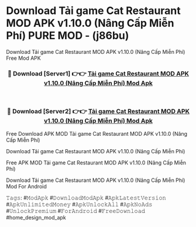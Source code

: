 # Download Tải game Cat Restaurant MOD APK v1.10.0 (Nâng Cấp Miễn Phí) PURE MOD - (j86bu)
Download Tải game Cat Restaurant MOD APK v1.10.0 (Nâng Cấp Miễn Phí) Free Mod APK

<div align="center">
<h3>🔴 Download [Server1] 👉👉 <a href="https://apk-comot.site?title=Tải_game_Cat_Restaurant_MOD_APK_v1.10.0_(Nâng_Cấp_Miễn_Phí)">Tải game Cat Restaurant MOD APK v1.10.0 (Nâng Cấp Miễn Phí) Mod Apk</a></h3><br>

<h3>🔴 Download [Server2] 👉👉 <a href="https://apk-comot.site?title=Tải_game_Cat_Restaurant_MOD_APK_v1.10.0_(Nâng_Cấp_Miễn_Phí)">Tải game Cat Restaurant MOD APK v1.10.0 (Nâng Cấp Miễn Phí) Mod Apk</a></h3>
</div>


Free Download APK MOD Tải game Cat Restaurant MOD APK v1.10.0 (Nâng Cấp Miễn Phí)

Download Tải game Cat Restaurant MOD APK v1.10.0 (Nâng Cấp Miễn Phí) 

Free APK MOD Tải game Cat Restaurant MOD APK v1.10.0 (Nâng Cấp Miễn Phí) 

Download Tải game Cat Restaurant MOD APK v1.10.0 (Nâng Cấp Miễn Phí) Mod For Android

𝚃𝚊𝚐𝚜: #𝙼𝚘𝚍𝙰𝚙𝚔 #𝙳𝚘𝚠𝚗𝚕𝚘𝚊𝚍𝙼𝚘𝚍𝙰𝚙𝚔 #𝙰𝚙𝚔𝙻𝚊𝚝𝚎𝚜𝚝𝚅𝚎𝚛𝚜𝚒𝚘𝚗 #𝙰𝚙𝚔𝚄𝚗𝚕𝚒𝚖𝚒𝚝𝚎𝚍𝙼𝚘𝚗𝚎𝚢 #𝙰𝚙𝚔𝚄𝚗𝚕𝚘𝚌𝚔𝙰𝚕𝚕 #𝙰𝚙𝚔𝙽𝚘𝙰𝚍𝚜 #𝚄𝚗𝚕𝚘𝚌𝚔𝙿𝚛𝚎𝚖𝚒𝚞𝚖 #𝙵𝚘𝚛𝙰𝚗𝚍𝚛𝚘𝚒𝚍 #𝙵𝚛𝚎𝚎𝙳𝚘𝚠𝚗𝚕𝚘𝚊𝚍 #home_design_mod_apk